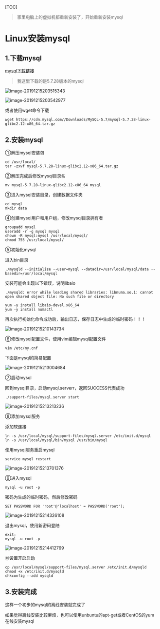 [TOC]

> 家里电脑上的虚拟机都重新安装了，开始重新安装mysql



# Linux安装mysql

## 1.下载mysql

[mysql下载链接](https://dev.mysql.com/downloads/mysql/)

> 我这里下载的是5.7.28版本的mysql

![image-20191215203515343](C:\Users\xl521\AppData\Roaming\Typora\typora-user-images\image-20191215203515343.png)

![image-20191215203542977](C:\Users\xl521\AppData\Roaming\Typora\typora-user-images\image-20191215203542977.png)

或者使用wget命令下载

```shell
wget https://cdn.mysql.com//Downloads/MySQL-5.7/mysql-5.7.28-linux-glibc2.12-x86_64.tar.gz
```



## 2.安装mysql

①解压mysql安装包

```shell
cd /usr/local/
tar -zxvf mysql-5.7.28-linux-glibc2.12-x86_64.tar.gz
```

②解压完成后修改mysql目录名

```shell
mv mysql-5.7.28-linux-glibc2.12-x86_64 mysql
```

③进入mysql安装目录，创建数据文件夹

```shel
cd mysql
mkdir data
```

④创建mysql用户和用户组，修改mysql目录拥有者

```shell
groupadd mysql
useradd -r -g mysql mysql
chown -R mysql:mysql /usr/local/mysql/
chmod 755 /usr/local/mysql/
```

⑤初始化mysql

进入bin目录

```shell
./mysqld --initialize --user=mysql --datadir=/usr/local/mysql/data --basedir=/usr/local/mysql
```

安装可能会出现以下错误，说明libaio

```shell
./mysqld: error while loading shared libraries: libnuma.so.1: cannot open shared object file: No such file or directory 
```

```shell
yum -y install libaio-devel.x86_64
yum -y install numactl
```

再次执行初始化命令成功后，输出日志，保存日志中生成的临时密码！！！



![image-20191215210143734](C:\Users\xl521\AppData\Roaming\Typora\typora-user-images\image-20191215210143734.png)

⑥修改mysql配置文件，使用vim编辑mysql配置文件

```
vim /etc/my.cnf
```

下面是mysql的简易配置

![image-20191215213004684](C:\Users\xl521\AppData\Roaming\Typora\typora-user-images\image-20191215213004684.png)



⑦启动mysql

回到mysql目录，启动mysql.serverr，返回SUCCESS代表成功

```shell
./support-files/mysql.server start
```

![image-20191215213213236](C:\Users\xl521\AppData\Roaming\Typora\typora-user-images\image-20191215213213236.png)

⑧添加mysql服务

添加软连接

```
ln -s /usr/local/mysql/support-files/mysql.server /etc/init.d/mysql
ln -s /usr/local/mysql/bin/mysql /usr/bin/mysql
```

使用mysql服务重启mysql

```shell
service mysql restart
```

![image-20191215213701376](C:\Users\xl521\AppData\Roaming\Typora\typora-user-images\image-20191215213701376.png)

⑨进入mysql

```shell
mysql -u root -p
```

密码为生成的临时密码，然后修改密码

```mysql
SET PASSWORD FOR 'root'@'localhost' = PASSWORD('root');
```

![image-20191215214326108](C:\Users\xl521\AppData\Roaming\Typora\typora-user-images\image-20191215214326108.png)



退出mysql，使用新密码登陆

```mysql
exit;
mysql -u root -p
```



![image-20191215214412769](C:\Users\xl521\AppData\Roaming\Typora\typora-user-images\image-20191215214412769.png)

⑩设置开启启动

```shell
cp /usr/local/mysql/support-files/mysql.server /etc/init.d/mysqld
chmod +x /etc/init.d/mysqld
chkconfig --add mysqld
```





## 3.安装完成

这样一个初步的mysql的离线安装就完成了

如果觉得离线安装比较麻烦，也可以使用unbuntu的apt-get或者CentOS的yum在线安装mysql